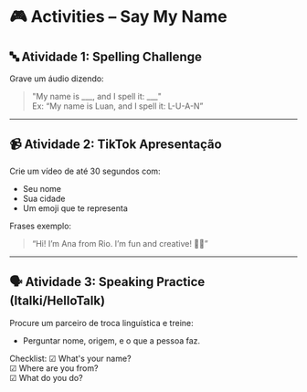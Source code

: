 # 🎮 Activities – Say My Name

## 🔤 Atividade 1: Spelling Challenge

Grave um áudio dizendo:
> "My name is ___, and I spell it: ___"  
Ex: “My name is Luan, and I spell it: L-U-A-N”

---

## 📹 Atividade 2: TikTok Apresentação

Crie um vídeo de até 30 segundos com:
- Seu nome
- Sua cidade
- Um emoji que te representa

Frases exemplo:
> “Hi! I’m Ana from Rio. I’m fun and creative! 🎨✨”

---

## 🗣️ Atividade 3: Speaking Practice (Italki/HelloTalk)

Procure um parceiro de troca linguística e treine:
- Perguntar nome, origem, e o que a pessoa faz.

Checklist:
☑ What's your name?  
☑ Where are you from?  
☑ What do you do?
